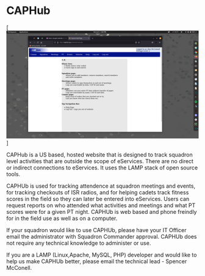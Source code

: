 # CAPHub

[<img src="/screenshots/CAPHubMain.png">]

CAPHub is a US based, hosted website that is designed to track squadron level activities that are outside the scope of eServices. There are no direct or indirect connections to eServices. It uses the LAMP stack of open source tools.

CAPHUb is used for tracking attendence at squadron meetings and events, for tracking checkouts of ISR radios, and for helping cadets track fitness scores in the field so they can later be entered into eServices. Users can request reports on who attended what activities and meetings and what PT scores were for a given PT night. CAPHUb is web based and phone freindly for in the field use as well as on a computer.

If your squadron would like to use CAPHUb, please have your IT Officer email the administrator with Squadron Commander approval. CAPHUb does not require any technical knowledge to administer or use.

If you are a LAMP (Linux,Apache, MySQL, PHP) developer and would like to help us make CAPHUb better, please email the technical lead - Spencer McConell. 



